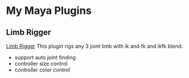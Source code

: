 # My Maya Plugins

## Limb Rigger

[Limb Rigger]("./src/LimbRigger.py")
This plugin rigs any 3 joint limb with ik and fk and ikfk blend.

* support auto joint finding
* controller size control
* controller color control
